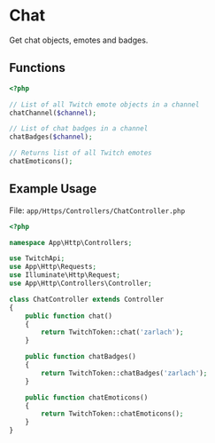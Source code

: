 # Chat

Get chat objects, emotes and badges.

## Functions

```php
<?php

// List of all Twitch emote objects in a channel
chatChannel($channel);

// List of chat badges in a channel
chatBadges($channel);

// Returns list of all Twitch emotes
chatEmoticons();

```

## Example Usage

File: ```app/Https/Controllers/ChatController.php```

```php
<?php

namespace App\Http\Controllers;

use TwitchApi;
use App\Http\Requests;
use Illuminate\Http\Request;
use App\Http\Controllers\Controller;

class ChatController extends Controller
{
    public function chat()
    {
        return TwitchToken::chat('zarlach');
    }

    public function chatBadges()
    {
        return TwitchToken::chatBadges('zarlach');
    }

    public function chatEmoticons()
    {
        return TwitchToken::chatEmoticons();
    }
}
```
